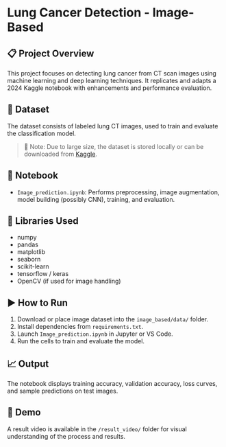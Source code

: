 # Lung Cancer Detection - Image-Based

## 📋 Project Overview
This project focuses on detecting lung cancer from CT scan images using machine learning and deep learning techniques. It replicates and adapts a 2024 Kaggle notebook with enhancements and performance evaluation.

## 📂 Dataset
The dataset consists of labeled lung CT images, used to train and evaluate the classification model.

> 📌 Note: Due to large size, the dataset is stored locally or can be downloaded from [Kaggle](https://www.kaggle.com/code/susenavenkatesh/lung-cancer-detection-ml-project-2024/notebook).

## 📒 Notebook
- `Image_prediction.ipynb`: Performs preprocessing, image augmentation, model building (possibly CNN), training, and evaluation.

## 🧰 Libraries Used
- numpy
- pandas
- matplotlib
- seaborn
- scikit-learn
- tensorflow / keras
- OpenCV (if used for image handling)

## ▶️ How to Run
1. Download or place image dataset into the `image_based/data/` folder.
2. Install dependencies from `requirements.txt`.
3. Launch `Image_prediction.ipynb` in Jupyter or VS Code.
4. Run the cells to train and evaluate the model.

## 📈 Output
The notebook displays training accuracy, validation accuracy, loss curves, and sample predictions on test images.

## 🎥 Demo
A result video is available in the `/result_video/` folder for visual understanding of the process and results.
